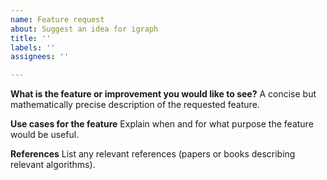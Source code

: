```yaml
---
name: Feature request
about: Suggest an idea for igraph
title: ''
labels: ''
assignees: ''

---
```


<!-- For requests to be considered, this form must be filled out in full, and
     use cases for the feature explained in detail, ideally with references. -->

**What is the feature or improvement you would like to see?**
A concise but mathematically precise description of the requested feature.

**Use cases for the feature**
Explain when and for what purpose the feature would be useful.

**References**
List any relevant references (papers or books describing relevant algorithms).
